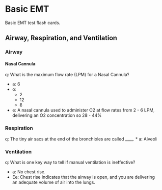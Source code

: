# Basic EMT
Basic EMT test flash cards.
## Airway, Respiration, and Ventilation
### Airway
#### Nasal Cannula
q: What is the maximum flow rate (LPM) for a Nasal Cannula?
* a: 6
* o:
    - 2
    - 12
    - 8
* e: A nasal cannula used to administer O2 at flow rates from 2 - 6  LPM, delivering an O2 concentration so 28 - 44%
        
### Respiration
q: The tiny air sacs at the end of the bronchioles are called ____.
    * a: Alveoli

### Ventilation
q: What is one key way to tell if manual ventilation is ineffective?
* a: No chest rise.
* Ee: Chest rise indicates that the airway is open, and you are delivering an adequate volume of air into the lungs.

